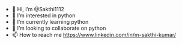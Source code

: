 - 👋 Hi, I’m @Sakthi1112
- 👀 I’m interested in python
- 🌱 I’m currently learning python
- 💞️ I’m looking to collaborate on python
- 📫 How to reach me https://www.linkedin.com/in/m-sakthi-kumar/

<!---
Sakthi1112/Sakthi1112 is a ✨ special ✨ repository because its `README.md` (this file) appears on your GitHub profile.
You can click the Preview link to take a look at your changes.
--->
